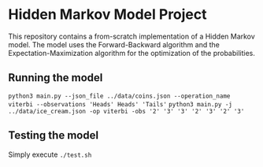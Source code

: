 # Hidden Markov Model Project

This repository contains a from-scratch implementation of a Hidden Markov model.
The model uses the Forward-Backward algorithm and the Expectation-Maximization algorithm for the optimization of the probabilities.

## Running the model

`python3 main.py --json_file ../data/coins.json --operation_name viterbi --observations 'Heads' Heads' 'Tails'`
`python3 main.py -j ../data/ice_cream.json -op viterbi -obs '2' '3' '3' '2' '3' '2' '3'`

## Testing the model

Simply execute `./test.sh`
